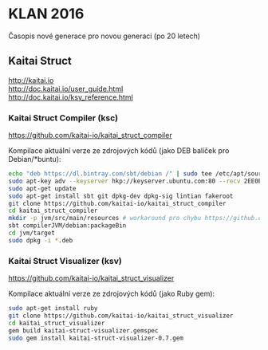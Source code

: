 # KLAN 2016
Časopis nové generace pro novou generaci (po 20 letech)

## Kaitai Struct

http://kaitai.io  
http://doc.kaitai.io/user_guide.html  
http://doc.kaitai.io/ksy_reference.html

### Kaitai Struct Compiler (ksc)

https://github.com/kaitai-io/kaitai_struct_compiler

Kompilace aktuální verze ze zdrojových kódů (jako DEB balíček pro Debian/*buntu):

```bash
echo "deb https://dl.bintray.com/sbt/debian /" | sudo tee /etc/apt/sources.list.d/sbt.list
sudo apt-key adv --keyserver hkp://keyserver.ubuntu.com:80 --recv 2EE0EA64E40A89B84B2DF73499E82A75642AC823
sudo apt-get update
sudo apt-get install sbt git dpkg-dev dpkg-sig lintian fakeroot
git clone https://github.com/kaitai-io/kaitai_struct_compiler
cd kaitai_struct_compiler
mkdir -p jvm/src/main/resources # workaround pro chybu https://github.com/kaitai-io/kaitai_struct/issues/276
sbt compilerJVM/debian:packageBin
cd jvm/target
sudo dpkg -i *.deb
```

### Kaitai Struct Visualizer (ksv)

https://github.com/kaitai-io/kaitai_struct_visualizer

Kompilace aktuální verze ze zdrojových kódů (jako Ruby gem):

```bash
sudo apt-get install ruby
git clone https://github.com/kaitai-io/kaitai_struct_visualizer
cd kaitai_struct_visualizer
gem build kaitai-struct-visualizer.gemspec
sudo gem install kaitai-struct-visualizer-0.7.gem
```
